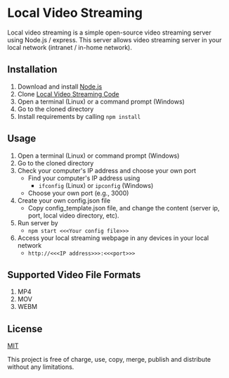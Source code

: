 # Local Video Streaming

Local video streaming is a simple open-source video streaming server using
Node.js / express. This server allows video streaming server in your local
network (intranet / in-home network).

## Installation

1. Download and install [Node.js](https://nodejs.org/en/)
2. Clone [Local Video Streaming Code](https://github.com/rihwan/local_video_streaming)
3. Open a terminal (Linux) or a command prompt (Windows)
4. Go to the cloned directory
5. Install requirements by calling ```npm install```

## Usage

1. Open a terminal (Linux) or command prompt (Windows)
2. Go to the cloned directory
3. Check your computer's IP address and choose your own port
   - Find your computer's IP address using
     - ```ifconfig``` (Linux) or ```ipconfig``` (Windows)
   - Choose your own port (e.g., 3000)
4. Create your own config.json file
   - Copy config_template.json file, and change the content (server ip, port, local video directory, etc).
4. Run server by
   - ```npm start <<<Your config file>>>```
5. Access your local streaming webpage in any devices in your local network
   - ```http://<<<IP address>>>:<<<port>>>```

## Supported Video File Formats

1. MP4
2. MOV
3. WEBM

## License
[MIT](https://github.com/rihwan/local_video_streaming/blob/master/LICENSE)

This project is free of charge, use, copy, merge, publish and distribute without
any limitations.
